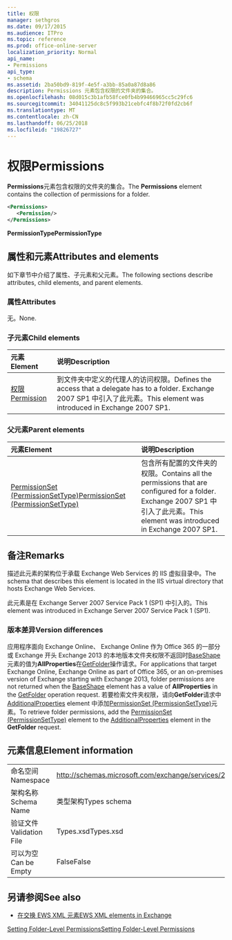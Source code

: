 ```yaml
---
title: 权限
manager: sethgros
ms.date: 09/17/2015
ms.audience: ITPro
ms.topic: reference
ms.prod: office-online-server
localization_priority: Normal
api_name:
- Permissions
api_type:
- schema
ms.assetid: 2ba50bd9-819f-4e5f-a3bb-85a0a87d8a86
description: Permissions 元素包含权限的文件夹的集合。
ms.openlocfilehash: 08d015c3b1afb58fce0fb4b99466965cc5c29fc6
ms.sourcegitcommit: 34041125dc8c5f993b21cebfc4f8b72f0fd2cb6f
ms.translationtype: MT
ms.contentlocale: zh-CN
ms.lasthandoff: 06/25/2018
ms.locfileid: "19826727"
---
```

# <a name="permissions"></a><span data-ttu-id="d1f7c-103">权限</span><span class="sxs-lookup"><span data-stu-id="d1f7c-103">Permissions</span></span>

<span data-ttu-id="d1f7c-104">**Permissions**元素包含权限的文件夹的集合。</span><span class="sxs-lookup"><span data-stu-id="d1f7c-104">The **Permissions** element contains the collection of permissions for a folder.</span></span> 
  
```XML
<Permissions>
   <Permission/>
</Permissions>
```

 <span data-ttu-id="d1f7c-105">**PermissionType**</span><span class="sxs-lookup"><span data-stu-id="d1f7c-105">**PermissionType**</span></span>
## <a name="attributes-and-elements"></a><span data-ttu-id="d1f7c-106">属性和元素</span><span class="sxs-lookup"><span data-stu-id="d1f7c-106">Attributes and elements</span></span>

<span data-ttu-id="d1f7c-107">如下章节中介绍了属性、子元素和父元素。</span><span class="sxs-lookup"><span data-stu-id="d1f7c-107">The following sections describe attributes, child elements, and parent elements.</span></span>
  
### <a name="attributes"></a><span data-ttu-id="d1f7c-108">属性</span><span class="sxs-lookup"><span data-stu-id="d1f7c-108">Attributes</span></span>

<span data-ttu-id="d1f7c-109">无。</span><span class="sxs-lookup"><span data-stu-id="d1f7c-109">None.</span></span>
  
### <a name="child-elements"></a><span data-ttu-id="d1f7c-110">子元素</span><span class="sxs-lookup"><span data-stu-id="d1f7c-110">Child elements</span></span>

|<span data-ttu-id="d1f7c-111">**元素**</span><span class="sxs-lookup"><span data-stu-id="d1f7c-111">**Element**</span></span>|<span data-ttu-id="d1f7c-112">**说明**</span><span class="sxs-lookup"><span data-stu-id="d1f7c-112">**Description**</span></span>|
|:-----|:-----|
|[<span data-ttu-id="d1f7c-113">权限</span><span class="sxs-lookup"><span data-stu-id="d1f7c-113">Permission</span></span>](permission.md) <br/> |<span data-ttu-id="d1f7c-114">到文件夹中定义的代理人的访问权限。</span><span class="sxs-lookup"><span data-stu-id="d1f7c-114">Defines the access that a delegate has to a folder.</span></span> <span data-ttu-id="d1f7c-115">Exchange 2007 SP1 中引入了此元素。</span><span class="sxs-lookup"><span data-stu-id="d1f7c-115">This element was introduced in Exchange 2007 SP1.</span></span>  <br/> |
   
### <a name="parent-elements"></a><span data-ttu-id="d1f7c-116">父元素</span><span class="sxs-lookup"><span data-stu-id="d1f7c-116">Parent elements</span></span>

|<span data-ttu-id="d1f7c-117">**元素**</span><span class="sxs-lookup"><span data-stu-id="d1f7c-117">**Element**</span></span>|<span data-ttu-id="d1f7c-118">**说明**</span><span class="sxs-lookup"><span data-stu-id="d1f7c-118">**Description**</span></span>|
|:-----|:-----|
|[<span data-ttu-id="d1f7c-119">PermissionSet (PermissionSetType)</span><span class="sxs-lookup"><span data-stu-id="d1f7c-119">PermissionSet (PermissionSetType)</span></span>](permissionset-permissionsettype.md) <br/> |<span data-ttu-id="d1f7c-120">包含所有配置的文件夹的权限。</span><span class="sxs-lookup"><span data-stu-id="d1f7c-120">Contains all the permissions that are configured for a folder.</span></span> <span data-ttu-id="d1f7c-121">Exchange 2007 SP1 中引入了此元素。</span><span class="sxs-lookup"><span data-stu-id="d1f7c-121">This element was introduced in Exchange 2007 SP1.</span></span>  <br/> |
   
## <a name="remarks"></a><span data-ttu-id="d1f7c-122">备注</span><span class="sxs-lookup"><span data-stu-id="d1f7c-122">Remarks</span></span>

<span data-ttu-id="d1f7c-123">描述此元素的架构位于承载 Exchange Web Services 的 IIS 虚拟目录中。</span><span class="sxs-lookup"><span data-stu-id="d1f7c-123">The schema that describes this element is located in the IIS virtual directory that hosts Exchange Web Services.</span></span>
  
<span data-ttu-id="d1f7c-124">此元素是在 Exchange Server 2007 Service Pack 1 (SP1) 中引入的。</span><span class="sxs-lookup"><span data-stu-id="d1f7c-124">This element was introduced in Exchange Server 2007 Service Pack 1 (SP1).</span></span>
  
### <a name="version-differences"></a><span data-ttu-id="d1f7c-125">版本差异</span><span class="sxs-lookup"><span data-stu-id="d1f7c-125">Version differences</span></span>

<span data-ttu-id="d1f7c-126">应用程序面向 Exchange Online、 Exchange Online 作为 Office 365 的一部分或 Exchange 开头 Exchange 2013 的本地版本文件夹权限不返回时[BaseShape](baseshape.md)元素的值为**AllProperties**在[GetFolder](getfolder-operation.md)操作请求。</span><span class="sxs-lookup"><span data-stu-id="d1f7c-126">For applications that target Exchange Online, Exchange Online as part of Office 365, or an on-premises version of Exchange starting with Exchange 2013, folder permissions are not returned when the [BaseShape](baseshape.md) element has a value of **AllProperties** in the [GetFolder](getfolder-operation.md) operation request.</span></span> <span data-ttu-id="d1f7c-127">若要检索文件夹权限，请向**GetFolder**请求中[AdditionalProperties](additionalproperties.md) element 中添加[PermissionSet (PermissionSetType)](permissionset-permissionsettype.md)元素。</span><span class="sxs-lookup"><span data-stu-id="d1f7c-127">To retrieve folder permissions, add the [PermissionSet (PermissionSetType)](permissionset-permissionsettype.md) element to the [AdditionalProperties](additionalproperties.md) element in the **GetFolder** request.</span></span> 
  
## <a name="element-information"></a><span data-ttu-id="d1f7c-128">元素信息</span><span class="sxs-lookup"><span data-stu-id="d1f7c-128">Element information</span></span>

|||
|:-----|:-----|
|<span data-ttu-id="d1f7c-129">命名空间</span><span class="sxs-lookup"><span data-stu-id="d1f7c-129">Namespace</span></span>  <br/> |http://schemas.microsoft.com/exchange/services/2006/types  <br/> |
|<span data-ttu-id="d1f7c-130">架构名称</span><span class="sxs-lookup"><span data-stu-id="d1f7c-130">Schema Name</span></span>  <br/> |<span data-ttu-id="d1f7c-131">类型架构</span><span class="sxs-lookup"><span data-stu-id="d1f7c-131">Types schema</span></span>  <br/> |
|<span data-ttu-id="d1f7c-132">验证文件</span><span class="sxs-lookup"><span data-stu-id="d1f7c-132">Validation File</span></span>  <br/> |<span data-ttu-id="d1f7c-133">Types.xsd</span><span class="sxs-lookup"><span data-stu-id="d1f7c-133">Types.xsd</span></span>  <br/> |
|<span data-ttu-id="d1f7c-134">可以为空</span><span class="sxs-lookup"><span data-stu-id="d1f7c-134">Can be Empty</span></span>  <br/> |<span data-ttu-id="d1f7c-135">False</span><span class="sxs-lookup"><span data-stu-id="d1f7c-135">False</span></span>  <br/> |
   
## <a name="see-also"></a><span data-ttu-id="d1f7c-136">另请参阅</span><span class="sxs-lookup"><span data-stu-id="d1f7c-136">See also</span></span>



- [<span data-ttu-id="d1f7c-137">在交换 EWS XML 元素</span><span class="sxs-lookup"><span data-stu-id="d1f7c-137">EWS XML elements in Exchange</span></span>](ews-xml-elements-in-exchange.md)


[<span data-ttu-id="d1f7c-138">Setting Folder-Level Permissions</span><span class="sxs-lookup"><span data-stu-id="d1f7c-138">Setting Folder-Level Permissions</span></span>](http://msdn.microsoft.com/library/c7530e86-5112-401c-b10a-9c054ae59f07%28Office.15%29.aspx)

